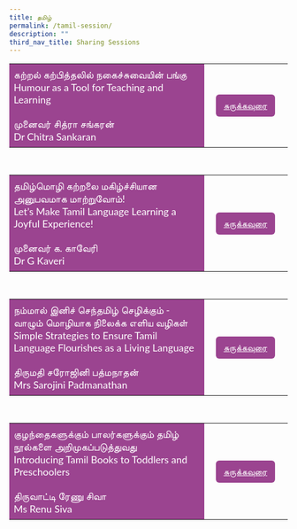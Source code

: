 ```yaml
---
title: தமிழ்
permalink: /tamil-session/
description: ""
third_nav_title: Sharing Sessions
---
```

<style>
    .btn1{
    font-size: 16px;
    font-family:Lato,sans-serif;
    background-color: #9b4490;
    padding: 10px 13px;
    margin: -5px 13px;
    border-radius: 6px;
    width: 60%;
    text-align: center;
    display:block;
    }
     .btn1:hover {
background-color: lightgrey;!important;
}
.content a {
margin-bottom:0rem;
text-decoration:none;
}
@media only screen and (max-width: 600px) {
    .btn1 {
      width:74%
    }
}
</style>
<table style="border-collapse: collapse;
  width: 100%;">
  <tbody><tr>
    <td style="border: none; width: 70%;
  text-align: left;padding: 8px;background-color:#9b4490;color:#fff;font-family:Lato,sans-serif;font-size: 18px;">கற்றல் கற்பித்தலில் நகைச்சுவையின் பங்கு<br>Humour as a Tool for Teaching and Learning<br><br>முனைவர் சித்ரா சங்கரன்<br>
Dr Chitra Sankaran<br>
</td>
    <td style="border: none;
  text-align: left;padding: 8px;width: 30%;font-family:Lato,sans-serif;">
 <a href="/tl-sc-dr-chitra-sankaran/" class="btn1" style="color:#fff;">சுருக்கவுரை</a>
</td>
    </tr>
</tbody></table>
<br>
<table style="border-collapse: collapse;
  width: 100%;">
  <tbody><tr>
    <td style="border: none; width: 70%;
  text-align: left;padding: 8px;background-color:#9b4490;color:#fff;font-family:Lato,sans-serif;font-size: 18px;">தமிழ்மொழி கற்றலை மகிழ்ச்சியான அனுபவமாக மாற்றுவோம்!<br>Let’s Make Tamil Language Learning a Joyful Experience!<br><br>முனைவர் க. காவேரி<br>
Dr G Kaveri<br>
</td>
    <td style="border: none;
  text-align: left;padding: 8px;width: 30%;font-family:Lato,sans-serif;">
 <a href="/sc-tl-dr-g-kaveri/" class="btn1" style="color:#fff;">சுருக்கவுரை</a>
</td>
    </tr>
</tbody></table>
<br>
<table style="border-collapse: collapse;
  width: 100%;">
  <tbody><tr>
    <td style="border: none; width: 70%;
  text-align: left;padding: 8px;background-color:#9b4490;color:#fff;font-family:Lato,sans-serif;font-size: 18px;">நம்மால் இனிச் செந்தமிழ் செழிக்கும் - வாழும் மொழியாக நிலைக்க எளிய வழிகள்<br>Simple Strategies to Ensure Tamil Language Flourishes as a Living Language<br><br>திருமதி சரோஜினி பத்மநாதன்<br>
Mrs Sarojini Padmanathan<br>
</td>
    <td style="border: none;
  text-align: left;padding: 8px;width: 30%;font-family:Lato,sans-serif;">
 <a href="/sc-tl-mrs-sarojini-padmanathan/" class="btn1" style="color:#fff;">சுருக்கவுரை</a>
</td>
    </tr>
</tbody></table>

<br>
<table style="border-collapse: collapse;
  width: 100%;">
  <tbody><tr>
    <td style="border: none; width: 70%;
  text-align: left;padding: 8px;background-color:#9b4490;color:#fff;font-family:Lato,sans-serif;font-size: 18px;">குழந்தைகளுக்கும் பாலர்களுக்கும் தமிழ் நூல்களை அறிமுகப்படுத்துவது<br>Introducing Tamil Books to Toddlers and Preschoolers<br><br>திருவாட்டி ரேணு சிவா<br>
Ms Renu Siva<br>
</td>
    <td style="border: none;
  text-align: left;padding: 8px;width: 30%;font-family:Lato,sans-serif;">
 <a href="/sc-tl-ss-renu-siva/" class="btn1" style="color:#fff;">சுருக்கவுரை</a>
</td>
    </tr>
</tbody></table>
